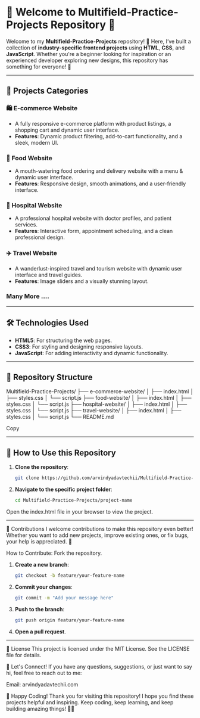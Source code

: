 # 🚀 Welcome to Multifield-Practice-Projects Repository 🚀

Welcome to my **Multifield-Practice-Projects** repository! 🎉 Here, I’ve built a collection of **industry-specific frontend projects** using **HTML**, **CSS**, and **JavaScript**. Whether you're a beginner looking for inspiration or an experienced developer exploring new designs, this repository has something for everyone! 🌟

---

## 🌈 Projects Categories

### 🛍️ E-commerce Website
   - A fully responsive e-commerce platform with product listings, a shopping cart and dynamic user interface.
   - **Features**: Dynamic product filtering, add-to-cart functionality, and a sleek, modern UI.

### 🍔 Food Website
   - A mouth-watering food ordering and delivery website with a menu & dynamic user interface.
   - **Features**: Responsive design, smooth animations, and a user-friendly interface.

### 🏥 Hospital Website
   - A professional hospital website with doctor profiles, and patient services.
   - **Features**: Interactive form, appointment scheduling, and a clean professional design.

### ✈️ Travel Website
   - A wanderlust-inspired travel and tourism website with dynamic user interface and travel guides.
   - **Features**: Image sliders and a visually stunning layout.

### Many More ....

---

## 🛠️ Technologies Used
- **HTML5**: For structuring the web pages.
- **CSS3**: For styling and designing responsive layouts.
- **JavaScript**: For adding interactivity and dynamic functionality.

---

## 📂 Repository Structure
Multifield-Practice-Projects/
├── e-commerce-website/
│ ├── index.html
│ ├── styles.css
│ └── script.js
├── food-website/
│ ├── index.html
│ ├── styles.css
│ └── script.js
├── hospital-website/
│ ├── index.html
│ ├── styles.css
│ └── script.js
├── travel-website/
│ ├── index.html
│ ├── styles.css
│ └── script.js
└── README.md

Copy

---

## 🚀 How to Use this Repository
1. **Clone the repository**:
   ```bash
   git clone https://github.com/arvindyadavtechii/Multifield-Practice-Projects.git

2. **Navigate to the specific project folder**:
   ```bash
   cd Multifield-Practice-Projects/project-name
Open the index.html file in your browser to view the project.

---
🌟 Contributions
I welcome contributions to make this repository even better! Whether you want to add new projects, improve existing ones, or fix bugs, your help is appreciated. 🙌

How to Contribute:
Fork the repository.

1. **Create a new branch**:
   ```bash
   git checkout -b feature/your-feature-name
   
2. **Commit your changes**:
   ```bash
   git commit -m "Add your message here"

3. **Push to the branch**:
   ```bash
   git push origin feature/your-feature-name
4. **Open a pull request**.

---

📄 License
This project is licensed under the MIT License. See the LICENSE file for details.

📧 Let's Connect!
If you have any questions, suggestions, or just want to say hi, feel free to reach out to me:

Email: arvindyadavtechii.com


🎉 Happy Coding!
Thank you for visiting this repository! I hope you find these projects helpful and inspiring. Keep coding, keep learning, and keep building amazing things! 🚀✨

